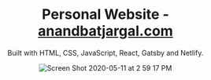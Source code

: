 <div align="center">
  <h1 align="center">Personal Website -  <a href="https://www.anandbatjarga.com" target="_blank">anandbatjargal.com
  </a></h1>
  <p align="center">Built with HTML, CSS, JavaScript, React, Gatsby and Netlify.</p>
 <div>
   
![Screen Shot 2020-05-11 at 2 59 17 PM](https://user-images.githubusercontent.com/19628705/81618077-7c216a00-939b-11ea-950d-e1686f8e7b4a.png)
